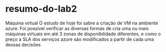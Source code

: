 # resumo-do-lab2
Máquina virtual
O estudo de hoje foi sabre a criação de VM na ambiente azure.
Foi possível verificar as diversas formas de cria uma ou mais máquinas virtuais em até 3 zonas de disponibilidade diferentes, e como o preço a SLA dos serviços azure são modificados a partir de cada uma dessas decisões
